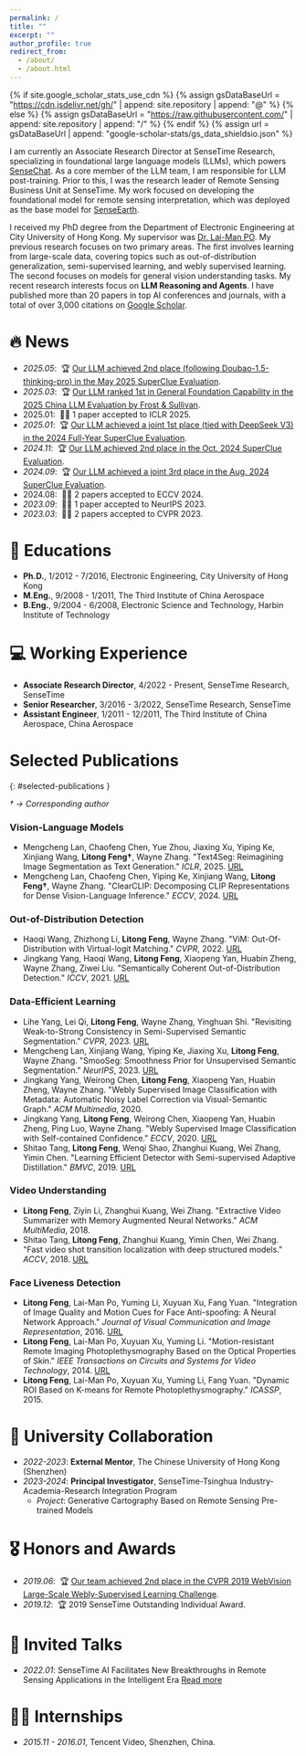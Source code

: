 ```yaml
---
permalink: /
title: ""
excerpt: ""
author_profile: true
redirect_from: 
  - /about/
  - /about.html
---
```


{% if site.google_scholar_stats_use_cdn %}
{% assign gsDataBaseUrl = "https://cdn.jsdelivr.net/gh/" | append: site.repository | append: "@" %}
{% else %}
{% assign gsDataBaseUrl = "https://raw.githubusercontent.com/" | append: site.repository | append: "/" %}
{% endif %}
{% assign url = gsDataBaseUrl | append: "google-scholar-stats/gs_data_shieldsio.json" %}

<span class='anchor' id='about-me'></span>

I am currently an Associate Research Director at SenseTime Research, specializing in foundational large language models (LLMs), which powers [SenseChat](https://chat.sensetime.com/). As a core member of the LLM team, I am responsible for LLM post-training. Prior to this, I was the research leader of Remote Sensing Business Unit at SenseTime. My work focused on developing the foundational model for remote sensing interpretation, which was deployed as the base model for [SenseEarth](https://senseearth-cloud.com/). 


I received my PhD degree from the Department of Electronic Engineering at City University of Hong Kong. My supervisor was [Dr. Lai-Man PO](https://www.ee.cityu.edu.hk/~lmpo/). My previous research focuses on two primary areas. The first involves learning from large-scale data, covering topics such as out-of-distribution generalization, semi-supervised learning, and webly supervised learning. The second focuses on models for general vision understanding tasks. My recent research interests focus on **LLM Reasoning and Agents**. I have published more than 20 papers in top AI conferences and journals, with a total of over 3,000 citations on [Google Scholar](https://scholar.google.com/citations?user=PnNAAasAAAAJ&hl=en).

# 🔥 News
- *2025.05*: &nbsp;🏆 [Our LLM achieved 2nd place (following Doubao-1.5-thinking-pro) in the May 2025 SuperClue Evaluation](https://mp.weixin.qq.com/s/XYX85wbYFyKN9wQLDhfRrA). 
- *2025.03*: &nbsp;🏆 [Our LLM ranked 1st in General Foundation Capability in the 2025 China LLM Evaluation by Frost & Sullivan](https://mp.weixin.qq.com/s/Nsb3uTWVy9rn1badMlhrdw).  
- 2025.01:  🎉🎉 1 paper accepted to ICLR 2025.
- *2025.01*: &nbsp;🏆 [Our LLM achieved a joint 1st place (tied with DeepSeek V3) in the 2024 Full-Year SuperClue Evaluation](https://mp.weixin.qq.com/s/XYX85wbYFyKN9wQLDhfRrA).  
- *2024.11*: &nbsp;🏆 [Our LLM achieved 2nd place in the Oct. 2024 SuperClue Evaluation](https://mp.weixin.qq.com/s/YvAnoCyalUU28ujDSgEqkg).  
- *2024.09*: &nbsp;🏆 [Our LLM achieved a joint 3rd place in the Aug. 2024 SuperClue Evaluation](https://mp.weixin.qq.com/s/uxU_rWvP9HWOMzg7Zg6oKA).
- 2024.08:  🎉🎉 2 papers accepted to ECCV 2024.
- *2023.09*: &nbsp;🎉🎉 1 paper accepted to NeurIPS 2023.
- *2023.03*: &nbsp;🎉🎉 2 papers accepted to CVPR 2023.

# 📖 Educations
- **Ph.D.**, 1/2012 - 7/2016, Electronic Engineering, City University of Hong Kong
- **M.Eng.**, 9/2008 - 1/2011, The Third Institute of China Aerospace
- **B.Eng.**, 9/2004 - 6/2008, Electronic Science and Technology, Harbin Institute of Technology

# 💻 Working Experience
- **Associate Research Director**, 4/2022 - Present, SenseTime Research, SenseTime
- **Senior Researcher**, 3/2016 - 3/2022, SenseTime Research, SenseTime
- **Assistant Engineer**, 1/2011 - 12/2011, The Third Institute of China Aerospace, China Aerospace

# <i class="fas fa-book"></i> Selected Publications
{: #selected-publications }

*† → Corresponding author*

### Vision-Language Models

*   Mengcheng Lan, Chaofeng Chen, Yue Zhou, Jiaxing Xu, Yiping Ke, Xinjiang Wang, **Litong Feng†**, Wayne Zhang. "Text4Seg: Reimagining Image Segmentation as Text Generation." *ICLR*, 2025. [URL](https://mc-lan.github.io/Text4Seg/)
*   Mengcheng Lan, Chaofeng Chen, Yiping Ke, Xinjiang Wang, **Litong Feng†**, Wayne Zhang. "ClearCLIP: Decomposing CLIP Representations for Dense Vision-Language Inference." *ECCV*, 2024. [URL](https://github.com/mc-lan/ClearCLIP)

### Out-of-Distribution Detection

*   Haoqi Wang, Zhizhong Li, **Litong Feng**, Wayne Zhang. "ViM: Out-Of-Distribution with Virtual-logit Matching." *CVPR*, 2022. [URL](https://github.com/haoqiwang/vim)
*   Jingkang Yang, Haoqi Wang, **Litong Feng**, Xiaopeng Yan, Huabin Zheng, Wayne Zhang, Ziwei Liu. "Semantically Coherent Out-of-Distribution Detection." *ICCV*, 2021. [URL](https://jingkang50.github.io/projects/scood)

### Data-Efficient Learning

*   Lihe Yang, Lei Qi, **Litong Feng**, Wayne Zhang, Yinghuan Shi. "Revisiting Weak-to-Strong Consistency in Semi-Supervised Semantic Segmentation." *CVPR*, 2023. [URL](https://github.com/LiheYoung/UniMatch)
*   Mengcheng Lan, Xinjiang Wang, Yiping Ke, Jiaxing Xu, **Litong Feng**, Wayne Zhang. "SmooSeg: Smoothness Prior for Unsupervised Semantic Segmentation." *NeurIPS*, 2023. [URL](https://github.com/mc-lan/SmooSeg)
*   Jingkang Yang, Weirong Chen, **Litong Feng**, Xiaopeng Yan, Huabin Zheng, Wayne Zhang. "Webly Supervised Image Classification with Metadata: Automatic Noisy Label Correction via Visual-Semantic Graph." *ACM Multimedia*, 2020.
*   Jingkang Yang, **Litong Feng**, Weirong Chen, Xiaopeng Yan, Huabin Zheng, Ping Luo, Wayne Zhang. "Webly Supervised Image Classification with Self-contained Confidence." *ECCV*, 2020. [URL](https://github.com/bigvideoresearch/SCC)
*   Shitao Tang, **Litong Feng**, Wenqi Shao, Zhanghui Kuang, Wei Zhang, Yimin Chen. "Learning Efficient Detector with Semi-supervised Adaptive Distillation." *BMVC*, 2019. [URL](https://github.com/Tangshitao/Semi-supervised-Adaptive-Distillation)

### Video Understanding

*   **Litong Feng**, Ziyin Li, Zhanghui Kuang, Wei Zhang. "Extractive Video Summarizer with Memory Augmented Neural Networks." *ACM MultiMedia*, 2018.
*   Shitao Tang, **Litong Feng**, Zhanghui Kuang, Yimin Chen, Wei Zhang. "Fast video shot transition localization with deep structured models." *ACCV*, 2018. [URL](https://github.com/Tangshitao/ClipShots)

### Face Liveness Detection

*   **Litong Feng**, Lai-Man Po, Yuming Li, Xuyuan Xu, Fang Yuan. "Integration of Image Quality and Motion Cues for Face Anti-spoofing: A Neural Network Approach." *Journal of Visual Communication and Image Representation*, 2016. [URL](https://www.youtube.com/watch?v=151USnKDKZY)
*   **Litong Feng**, Lai-Man Po, Xuyuan Xu, Yuming Li. "Motion-resistant Remote Imaging Photoplethysmography Based on the Optical Properties of Skin." *IEEE Transactions on Circuits and Systems for Video Technology*, 2014. [URL](https://www.youtube.com/watch?v=8X2nJcVsmYQ)
*   **Litong Feng**, Lai-Man Po, Xuyuan Xu, Yuming Li, Fang Yuan. "Dynamic ROI Based on K-means for Remote Photoplethysmography." *ICASSP*, 2015.


# 🏫 University Collaboration
- *2022-2023*: **External Mentor**, The Chinese University of Hong Kong (Shenzhen)  
- *2023-2024*: **Principal Investigator**, SenseTime-Tsinghua Industry-Academia-Research Integration Program  
  - *Project*: Generative Cartography Based on Remote Sensing Pre-trained Models

# 🎖 Honors and Awards
- *2019.06*: &nbsp;🏆 [Our team achieved 2nd place in the CVPR 2019 WebVision Large-Scale Webly-Supervised Learning Challenge](https://data.vision.ee.ethz.ch/cvl/webvision/2019/challenge_results.html).
- *2019.12*: &nbsp;🏆 2019 SenseTime Outstanding Individual Award.


# 💬 Invited Talks
- *2022.01*: SenseTime AI Facilitates New Breakthroughs in Remote Sensing Applications in the Intelligent Era [Read more](https://mp.weixin.qq.com/s/r85UkOUN-IvkZ9vSrl87AA)

# 🧑‍💻 Internships
- *2015.11 - 2016.01*, Tencent Video, Shenzhen, China.